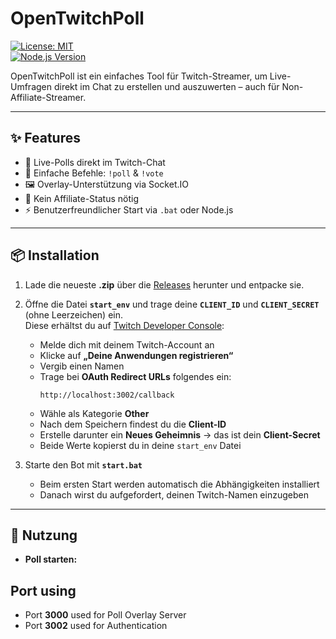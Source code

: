 # OpenTwitchPoll

[![License: MIT](https://img.shields.io/badge/License-MIT-blue.svg)](LICENSE)  
[![Node.js Version](https://img.shields.io/badge/Node.js-%3E=18-brightgreen)](https://nodejs.org/)

OpenTwitchPoll ist ein einfaches Tool für Twitch-Streamer, um Live-Umfragen direkt im Chat zu erstellen und auszuwerten – auch für Non-Affiliate-Streamer.

---

## ✨ Features

- 🎉 Live-Polls direkt im Twitch-Chat  
- 📝 Einfache Befehle: `!poll` & `!vote`  
- 🖼 Overlay-Unterstützung via Socket.IO  
- 🚫 Kein Affiliate-Status nötig  
- ⚡ Benutzerfreundlicher Start via `.bat` oder Node.js  

---

## 📦 Installation

1. Lade die neueste **.zip** über die [Releases](../../releases) herunter und entpacke sie.  

2. Öffne die Datei **`start_env`** und trage deine **`CLIENT_ID`** und **`CLIENT_SECRET`** (ohne Leerzeichen) ein.  
   Diese erhältst du auf [Twitch Developer Console](https://dev.twitch.tv/console):  
   - Melde dich mit deinem Twitch-Account an  
   - Klicke auf **„Deine Anwendungen registrieren“**  
   - Vergib einen Namen  
   - Trage bei **OAuth Redirect URLs** folgendes ein:  
     ```
     http://localhost:3002/callback
     ```  
   - Wähle als Kategorie **Other**  
   - Nach dem Speichern findest du die **Client-ID**  
   - Erstelle darunter ein **Neues Geheimnis** → das ist dein **Client-Secret**  
   - Beide Werte kopierst du in deine `start_env` Datei  

3. Starte den Bot mit **`start.bat`**  
   - Beim ersten Start werden automatisch die Abhängigkeiten installiert  
   - Danach wirst du aufgefordert, deinen Twitch-Namen einzugeben  

---

## 🚀 Nutzung

- **Poll starten:**


## Port using
- Port **3000** used for Poll Overlay Server
- Port **3002** used for Authentication
